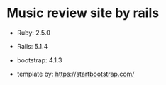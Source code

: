 # Music review site by rails

* Ruby: 2.5.0

* Rails: 5.1.4

* bootstrap: 4.1.3

* template by: <https://startbootstrap.com/>

